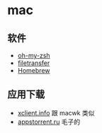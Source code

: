 # mac

## 软件

- [oh-my-zsh](https://ohmyz.sh)
- [filetransfer](https://www.android.com/filetransfer)
- [Homebrew](https://brew.sh)

## 应用下载

- [xclient.info](https://xclient.info) 跟 macwk 类似
- [appstorrent.ru](https://appstorrent.ru) 毛子的
